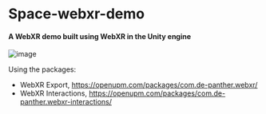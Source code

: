 # Space-webxr-demo

<h4> A WebXR demo built using WebXR in the Unity engine </h4>

![image](https://user-images.githubusercontent.com/31843656/127706680-fba77511-5bf8-4e44-b617-eb25c68054e3.png)

Using the packages: 
- WebXR Export,  https://openupm.com/packages/com.de-panther.webxr/
- WebXR Interactions, https://openupm.com/packages/com.de-panther.webxr-interactions/
